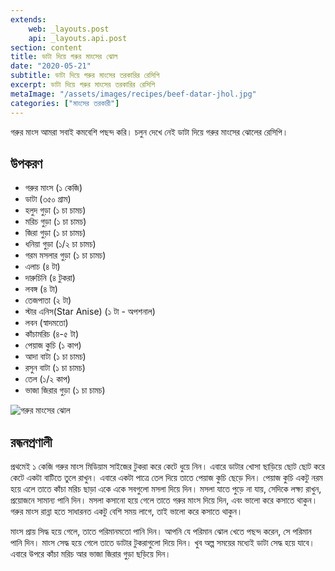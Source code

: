 ```yaml
---
extends:
    web: _layouts.post
    api: _layouts.api.post
section: content
title: ডাটা দিয়ে গরুর মাংসের ঝোল
date: "2020-05-21"
subtitle: ডাটা দিয়ে গরুর মাংসের তরকারির রেসিপি
excerpt: ডাটা দিয়ে গরুর মাংসের তরকারির রেসিপি
metaImage: "/assets/images/recipes/beef-datar-jhol.jpg"
categories: ["মাংসের তরকারী"]
---
```


গরুর মাংস আমরা সবাই কমবেশি পছন্দ করি। চলুন দেখে নেই ডাটা দিয়ে গরুর মাংসের ঝোলের রেসিপি।

## উপকরণ

- গরুর মাংস (১ কেজি)
- ডাটা (৩৫০ গ্রাম)
- হলুদ গুড়া (১ চা চামচ)
- মরিচ গুড়া (১ চা চামচ)
- জিরা গুড়া (১ চা চামচ)
- ধনিয়া গুড়া (১/২ চা চামচ)
- গরম মসলার গুড়া (১ চা চামচ)
- এলাচ (৪ টা)
- দারুচিনি (৪ টুকরা)
- লবঙ্গ (৪ টা)
- তেজপাতা (২ টা)
- স্টার এনিস(Star Anise) (১ টা - অপশনাল)
- লবন (স্বাদমতো)
- কাঁচামরিচ (৪-৫ টা)
- পেয়াজ কুচি (১ কাপ)
- আদা বাটা (১ চা চামচ)
- রসুন বাটা (১ চা চামচ)
- তেল (১/২ কাপ)
- ভাজা জিরার গুড়া (১ চা চামচ)

![গরুর মাংসের ঝোল](/assets/images/recipes/beef-datar-jhol.jpg)

## রন্ধনপ্রণালী

প্রথমেই ১ কেজি গরুর মাংস মিডিয়াম সাইজের টুকরা করে কেটে ধুয়ে নিন। এবারে ডাটার খোসা ছাড়িয়ে ছোট ছোট করে
কেটে একটা বাটিতে তুলে রাখুন। এবারে একটা পাত্রে তেল দিয়ে তাতে পেয়াজ কুচি ছেড়ে দিন। পেয়াজ কুচি একটু নরম
হয়ে এলে তাতে কাঁচা মরিচ ছাড়া একে একে সবগুলো মসলা দিয়ে দিন। মসলা যাতে পুড়ে না যায়, সেদিকে লক্ষ্য রাখুন,
প্রয়োজনে সামান্য পানি দিন। মসলা কসানো হয়ে গেলে তাতে গরুর মাংস দিয়ে দিন, এবং ভালো করে কসাতে থাকুন।
গরুর মাংস রান্না হতে সাধারনত একটু বেশি সময় লাগে, তাই ভালো করে কসাতে থাকুন।

মাংস প্রায় সিদ্ধ হয়ে গেলে, তাতে পরিমানমতো পানি দিন। আপনি যে পরিমান ঝোল খেতে পছন্দ করেন, সে পরিমান
পানি দিন। মাংস সেদ্ধ হয়ে গেলে তাতে ডাটার টুকরাগুলো দিয়ে দিন। খুব অল্প সময়ের মধ্যেই ডাটা সেদ্ধ হয়ে যাবে।
এবারে উপরে কাঁচা মরিচ আর ভাজা জিরার গুড়া ছড়িয়ে দিন।
